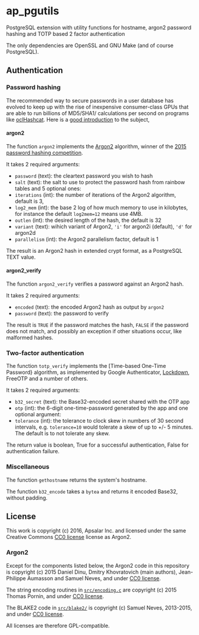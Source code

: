 # ap_pgutils
PostgreSQL extension with utility functions for hostname, argon2 password
hashing and TOTP based 2 factor authentication

The only dependencies are OpenSSL and GNU Make (and of course PostgreSQL).

## Authentication

### Password hashing

The recommended way to secure passwords in a user database has evolved to keep
up with the rise of inexpensive consumer-class GPUs that are able to run
billions of MD5/SHA1/ calculations per second on programs like
[oclHashcat](http://hashcat.net/oclhashcat/). Here is a
[good introduction](https://hynek.me/articles/storing-passwords/) to the
subject,

#### argon2

The function `argon2` implements the
[Argon2](https://en.wikipedia.org/wiki/Argon2) algorithm, winner of the
[2015 password hashing competition](https://password-hashing.net/).

It takes 2 required arguments:
- `password` (text): the cleartext password you wish to hash
- `salt` (text): the salt to use to protect the password hash from rainbow
  tables
and 5 optional ones:
- `iterations` (int): the number of iterations of the Argon2 algorithm,
  default is 3,
- `log2_mem` (int): the base 2 log of how much memory to use in kilobytes, for
  instance the default `log2mem=12` means use 4MB.
- `outlen` (int): the desired length of the hash, the default is 32
- `variant` (text): wihich variant of Argon2, `'i'` for argon2i (default),
  `'d'` for argon2d
- `parallelism` (int): the Argon2 parallelism factor, default is 1

The result is an Argon2 hash in extended crypt format, as a PostgreSQL TEXT
value.

#### argon2_verify

The function `argon2_verify` verifies a password against an Argon2 hash.

It takes 2 required arguments:
- `encoded` (text): the encoded Argon2 hash as output by `argon2`
- `password` (text): the password to verify

The result is `TRUE` if the password matches the hash, `FALSE` if the password
does not match, and possibly an exception if other situations occur, like
malformed hashes.

### Two-factor authentication

The function `totp_verify` implements the [Time-based One-Time Password}
algorithm, as implemented by Google Authenticator,
[Lockdown](http://cocoaapp.com/lockdown/), FreeOTP and a number of others.

It takes 2 required arguments:
- `b32_secret` (text): the Base32-encoded secret shared with the OTP app
- `otp` (int): the 6-digit one-time-password generated by the app
  and one optional argument:
- `tolerance` (int): the tolerance to clock skew in numbers of 30 second
  intervals, e.g. `tolerance=10` would tolerate
  a skew of up to +/- 5 minutes. The default is to not tolerate any skew.

The return value is boolean, True for a successful authentication, False for
authentication failure.

### Miscellaneous

The function `gethostname` returns the system's hostname.

The function `b32_encode` takes a `bytea` and returns it encoded Base32,
without padding.

## License

This work is copyright (c) 2016, Apsalar Inc. and licensed under the same
Creative Commons
[CC0 license](https://creativecommons.org/about/cc0) license as Argon2.

### Argon2

Except for the components listed below, the Argon2 code in this
repository is copyright (c) 2015 Daniel Dinu, Dmitry Khovratovich (main
authors), Jean-Philippe Aumasson and Samuel Neves, and under
[CC0 license](https://creativecommons.org/about/cc0).

The string encoding routines in [`src/encoding.c`](src/encoding.c) are
copyright (c) 2015 Thomas Pornin, and under [CC0
license](https://creativecommons.org/about/cc0).

The BLAKE2 code in [`src/blake2/`](src/blake2) is copyright (c) Samuel
Neves, 2013-2015, and under [CC0
license](https://creativecommons.org/about/cc0).

All licenses are therefore GPL-compatible.
